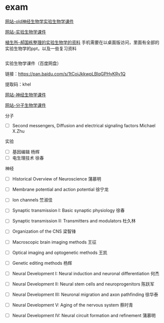 # exam

[网站-old神经生物学实验生物学课件](http://old.ion.ac.cn/chinese/students/kjxx.asp)

[网站-实验生物学课件](http://www.cebsit.cas.cn/yjs/zxpy/kjxz/syswx/)

[植生所-郝国栋整理的实验生物学的资料](http://Nas-3102.quickconnect.cn/d/s/514459095407829205/Yo8dQ48vy4MR5YcjhkDkTaoIJEMdULns-HrKAXuETMgc_)
手机需要在以桌面版访问，里面有全部的实验生物学的ppt，以及一些复习资料

<img anpai.jpeg/>

实验生物学课件（百度网盘）

链接：https://pan.baidu.com/s/1tCoiJkkwpLBlqGPHyKRy1Q 

提取码：khel 

[网站-神经生物学课件](http://www.cebsit.cas.cn/yjs/zxpy/kjxz/sjswx/)

[网站-分子生物学课件](http://www.sibcb.ac.cn/edu/jiaowu.jsp?ntype=1)

分子
- [ ] Second messengers, Diffusion and electrical signaling factors Michael X.Zhu

实验
- [ ] 基因编辑 杨辉
- [ ] 电生理技术 徐春

神经
- [ ] Historical Overview of Neuroscience	蒲慕明
- [ ] Membrane potential and action potential	徐宁龙
- [ ] Ion channels	竺淑佳
- [ ] Synaptic transmission I: Basic synaptic physiology	徐春
- [ ] Synaptic transmission II: Transmitters and modulators	杜久林
- [ ] Organization of the CNS	梁智锋
- [ ] Macroscopic brain imaging methods	王征
- [ ] Optical imaging and optogenetic methods	王凯
- [ ] Genetic editing methods	杨辉
- [ ] Neural Development I: Neural induction and neuronal differentiation	何杰
- [ ] Neural Development II: Neural stem cells and neuroprogenitors	陈跃军
- [ ] Neural Development III: Neuronal migration and axon pathfinding	徐华泰
- [ ] Neural Development V: Aging of the nervous system	蔡时青
- [ ] Neural Development IV: Neural circuit formation and refinement	蒲慕明

